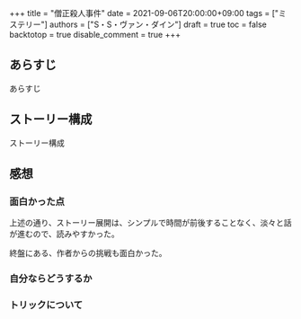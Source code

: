 +++
title = "僧正殺人事件"
date = 2021-09-06T20:00:00+09:00
tags = ["ミステリー"]
authors = ["S・S・ヴァン・ダイン"]
draft = true
toc = false
backtotop = true
disable_comment = true
+++


## あらすじ
あらすじ

## ストーリー構成
ストーリー構成

## 感想
### 面白かった点
上述の通り、ストーリー展開は、シンプルで時間が前後することなく、淡々と話が進むので、読みやすかった。

終盤にある、作者からの挑戦も面白かった。

### 自分ならどうするか

### トリックについて


